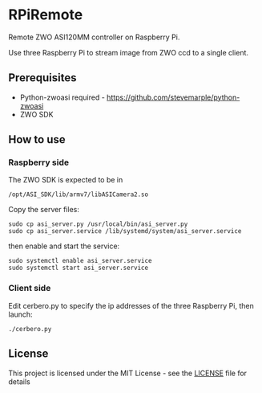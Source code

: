 # RPiRemote

Remote ZWO ASI120MM controller on Raspberry Pi.

Use three Raspberry Pi to stream image from ZWO ccd to a single client.

## Prerequisites
* Python-zwoasi required - https://github.com/stevemarple/python-zwoasi
* ZWO SDK

## How to use
### Raspberry side
The ZWO SDK is expected to be in
```
/opt/ASI_SDK/lib/armv7/libASICamera2.so
```

Copy the server files:
```
sudo cp asi_server.py /usr/local/bin/asi_server.py
sudo cp asi_server.service /lib/systemd/system/asi_server.service
```

then enable and start the service:
```
sudo systemctl enable asi_server.service
sudo systemctl start asi_server.service
```

### Client side
Edit cerbero.py to specify the ip addresses of the three Raspberry Pi, then launch:
```
./cerbero.py
```


## License

This project is licensed under the MIT License - see the [LICENSE](LICENSE) file for details 

